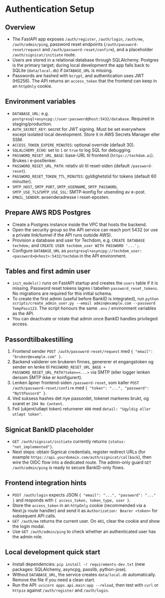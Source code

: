 # Authentication Setup

## Overview
- The FastAPI app exposes `/auth/register`, `/auth/login`, `/auth/me`, `/auth/admin/ping`, password reset endpoints (`/auth/password-reset/request` and `/auth/password-reset/confirm`), and a placeholder `/auth/signicat/initiate` route.
- Users are stored in a relational database through SQLAlchemy. Postgres is the primary target; during local development the app falls back to SQLite (`data/local.db`) if `DATABASE_URL` is missing.
- Passwords are hashed with `bcrypt`, and authentication uses JWT (HS256). The API returns an `access_token` that the frontend can keep in an `httpOnly` cookie.

## Environment variables
- `DATABASE_URL`: e.g. `postgresql+asyncpg://user:password@host:5432/database`. Required in staging/production.
- `AUTH_SECRET_KEY`: secret for JWT signing. Must be set everywhere except isolated local development. Store it in AWS Secrets Manager eller SSM.
- `ACCESS_TOKEN_EXPIRE_MINUTES`: optional override (default 30).
- `SQLALCHEMY_ECHO`: set to `1` or `true` to log SQL for debugging.
- `PASSWORD_RESET_URL_BASE`: base-URL til frontend (`https://techdom.ai`). Brukes i e-postlenker.
- `PASSWORD_RESET_URL_PATH`: relativ sti til reset-siden (default `/password-reset`).
- `PASSWORD_RESET_TOKEN_TTL_MINUTES`: gyldighetstid for tokens (default 60 minutter).
- `SMTP_HOST`, `SMTP_PORT`, `SMTP_USERNAME`, `SMTP_PASSWORD`, `SMTP_USE_TLS`/`SMTP_USE_SSL`: SMTP-konfig for utsending av e-post.
- `EMAIL_SENDER`: avsenderadresse i reset-eposten.

## Prepare AWS RDS Postgres
- Create a Postgres instance inside the VPC that hosts the backend.
- Open the security group so the API service can reach port 5432 (or use a private link/tunnel if the API runs outside AWS).
- Provision a database and user for Techdom, e.g. `CREATE DATABASE techdom;` and `CREATE USER techdom_user WITH PASSWORD '...';`.
- Configure `DATABASE_URL` as `postgresql+asyncpg://techdom_user:<password>@<host>:5432/techdom` in the API environment.

## Tables and first admin user
- `init_models()` runs on FastAPI startup and creates the `users` table if it is missing. Password reset tokens lagres i tabellen `password_reset_tokens`. No migrations are required for this initial schema.
- To create the first admin (useful before BankID is integrated), run `python scripts/create_admin_user.py --email admin@example.com --password TempPass123`. The script honours the same `.env` / environment variables as the API.
- You can deactivate or rotate that admin once BankID handles privileged access.

## Passordtilbakestilling
1. Frontend sender `POST /auth/password-reset/request` med `{ "email": "bruker@example.com" }`.
2. Backend validerer om brukeren finnes, genererer et engangstoken og sender en lenke til `PASSWORD_RESET_URL_BASE + PASSWORD_RESET_URL_PATH?token=<...>` via SMTP (eller logger lenken dersom SMTP ikke er konfigurert).
3. Lenken åpner frontend-siden `/password-reset`, som kaller `POST /auth/password-reset/confirm` med `{ "token": "...", "password": "NyttPassord" }`.
4. Ved suksess hashes det nye passordet, tokenet markeres brukt, og svaret er `204 No Content`.
5. Feil (ukjent/utløpt token) returnerer `400` med `detail: "Ugyldig eller utløpt token"`.

## Signicat BankID placeholder
- `GET /auth/signicat/initiate` currently returns `{status: "not_implemented"}`.
- Next steps: obtain Signicat credentials, register redirect URLs (for example `https://api.yourdomain.com/auth/signicat/callback`), then wire the OIDC flow into a dedicated route. The admin-only guard `GET /auth/admin/ping` is ready to secure BankID-only flows.

## Frontend integration hints
- `POST /auth/login` expects JSON `{ "email": "...", "password": "..." }` and responds with `{ access_token, token_type, user }`.
- Store the `access_token` in an `httpOnly` cookie (recommended via a Next.js route handler) and send it as `Authorization: Bearer <token>` for subsequent API calls.
- `GET /auth/me` returns the current user. On `401`, clear the cookie and show the login modal.
- Use `GET /auth/admin/ping` to check whether an authenticated user has the admin role.

## Local development quick start
- Install dependencies: `pip install -r requirements-dev.txt` (new packages: SQLAlchemy, asyncpg, passlib, python-jose).
- Without `DATABASE_URL`, the service creates `data/local.db` automatically. Remove the file if you need a clean start.
- Run the API: `uvicorn apps.api.main:app --reload`, then test with `curl` or `httpie` against `/auth/register` and `/auth/login`.
